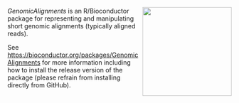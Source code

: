 [<img src="https://www.bioconductor.org/images/logo/jpg/bioconductor_logo_rgb.jpg" width="200" align="right"/>](https://bioconductor.org/)

_GenomicAlignments_ is an R/Bioconductor package for representing and manipulating short genomic alignments (typically aligned reads).

See https://bioconductor.org/packages/GenomicAlignments for more information including how to install the release version of the package (please refrain from installing directly from GitHub).

